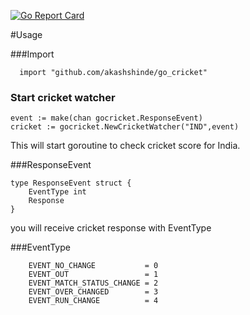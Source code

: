 [![Go Report Card](https://goreportcard.com/badge/github.com/akashshinde/go_cricket)](https://goreportcard.com/report/github.com/akashshinde/go_cricket)

#Usage

###Import 
```
  import "github.com/akashshinde/go_cricket"
```

### Start cricket watcher
```$xslt
event := make(chan gocricket.ResponseEvent)
cricket := gocricket.NewCricketWatcher("IND",event)

```
This will start goroutine to check cricket score for India.

###ResponseEvent
```$xslt
type ResponseEvent struct {
    EventType int
    Response
}
```

you will receive cricket response with EventType

###EventType
```$xslt
	EVENT_NO_CHANGE           = 0
	EVENT_OUT                 = 1
	EVENT_MATCH_STATUS_CHANGE = 2
	EVENT_OVER_CHANGED        = 3
	EVENT_RUN_CHANGE          = 4
```
